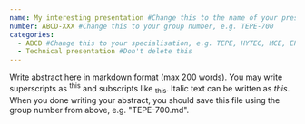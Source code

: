 ```yaml
---
name: My interesting presentation #Change this to the name of your presentation
number: ABCD-XXX #Change this to your group number, e.g. TEPE-700
categories: 
  - ABCD #Change this to your specialisation, e.g. TEPE, HYTEC, MCE, EPSH, PED or HWPS
  - Technical presentation #Don't delete this
---
```


Write abstract here in markdown format (max 200 words). You may write superscripts as <sup>this</sup> and subscripts like <sub>this</sub>. Italic text can be written as *this*. When you done writing your abstract, you should save this file using the group number from above, e.g. "TEPE-700.md".
